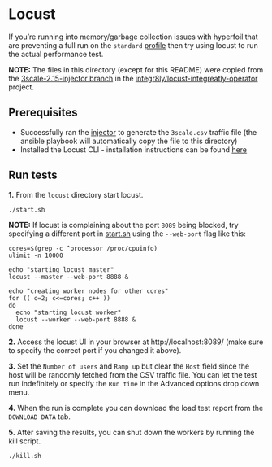 # Locust

If you’re running into memory/garbage collection issues with hyperfoil that are preventing a full run on the `standard` [profile](https://github.com/3scale-labs/perftest-toolkit/blob/main/buddhi/README.md#profiles) then try using locust to run the actual performance test.

**NOTE:** The files in this directory (except for this README) were copied from the [3scale-2.15-injector branch](https://github.com/integr8ly/locust-integreatly-operator/tree/3scale-2.15-injector) in the [integr8ly/locust-integreatly-operator](https://github.com/integr8ly/locust-integreatly-operator) project.

## Prerequisites
* Successfully ran the [injector](https://github.com/3scale-labs/perftest-toolkit/tree/main?tab=readme-ov-file#deploy-injector) to generate the `3scale.csv` traffic file (the ansible playbook will automatically copy the file to this directory)
* Installed the Locust CLI - installation instructions can be found [here](https://docs.locust.io/en/stable/installation.html)

## Run tests
**1.** From the `locust` directory start locust.
```bash
./start.sh
```

**NOTE:** If locust is complaining about the port `8089` being blocked, try specifying a different port in [start.sh](start.sh) using the `--web-port` flag like this:
```
cores=$(grep -c ^processor /proc/cpuinfo)
ulimit -n 10000

echo "starting locust master"
locust --master --web-port 8888 &

echo "creating worker nodes for other cores"
for (( c=2; c<=cores; c++ ))
do
  echo "starting locust worker"
  locust --worker --web-port 8888 &
done
```

**2.** Access the locust UI in your browser at http://localhost:8089/ (make sure to specify the correct port if you changed it above).

**3.** Set the `Number of users` and `Ramp up` but clear the `Host` field  since the host will be randomly fetched from the CSV traffic file. You can let the test run indefinitely or specify the `Run time` in the Advanced options drop down menu.

**4.** When the run is complete you can download the load test report from the `DOWNLOAD DATA` tab.

**5.** After saving the results, you can shut down the workers by running the kill script.
```bash
./kill.sh
```